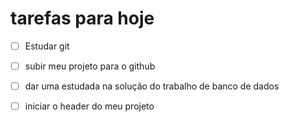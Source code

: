 # tarefas para hoje

- [ ]  Estudar git

- [ ]  subir meu projeto para o github

- [ ] dar uma estudada na solução do trabalho de banco de dados 

- [ ] iniciar o header do meu projeto 
